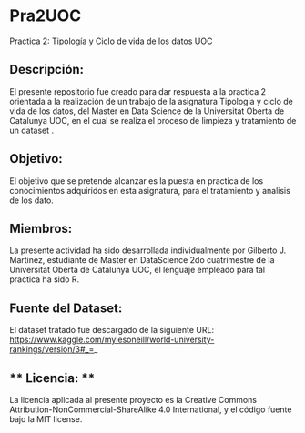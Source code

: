 # Pra2UOC
Practica 2: Tipología y Ciclo de vida de los datos UOC

## **Descripción:**

El presente repositorio fue creado para dar respuesta a la practica 2 orientada a la realización de un trabajo de la asignatura Tipologia y ciclo de vida de los datos, del Master en Data Science de la Universitat Oberta de Catalunya UOC, en el cual se realiza el proceso de limpieza y tratamiento de un dataset .

## **Objetivo:**

El objetivo que se pretende alcanzar es la puesta en practica de los conocimientos adquiridos en esta asignatura, para el tratamiento y analisis de los dato.

## **Miembros:**

La presente actividad ha sido desarrollada individualmente por Gilberto J. Martinez, estudiante de Master en DataScience 2do cuatrimestre de la Universitat Oberta de Catalunya UOC, el lenguaje empleado para tal practica ha sido R.

## **Fuente del Dataset:**

El dataset tratado fue descargado de la siguiente URL: https://www.kaggle.com/mylesoneill/world-university-rankings/version/3#_=_

## ** Licencia: **

La licencia aplicada al presente proyecto es la Creative Commons Attribution-NonCommercial-ShareAlike 4.0 International, y el código fuente bajo la MIT license.

